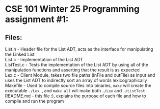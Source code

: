 # CSE 101 Winter 25 Programming assignment \#1:
## Files:
List.h - Header file for the List ADT, acts as the interface for manipulating the Linked List\
List.c - Implementation of the List ADT\
ListTest.c - Tests the implementation of the List ADT by using all of the manipulation functions and asserting that the result is as expected\
Lex.c - Client Module, takes two file paths (inFile and outFile) as input and uses the List ADT to indirectly sort an array of words lexicographically\
Makefile - Used to compile source files into binaries, `make` will create the executable `./Lex `, and `make all` will make both `./Lex` and `./ListTest`\
README.md - this file :), explains the purpose of each file and how to compile and run the program